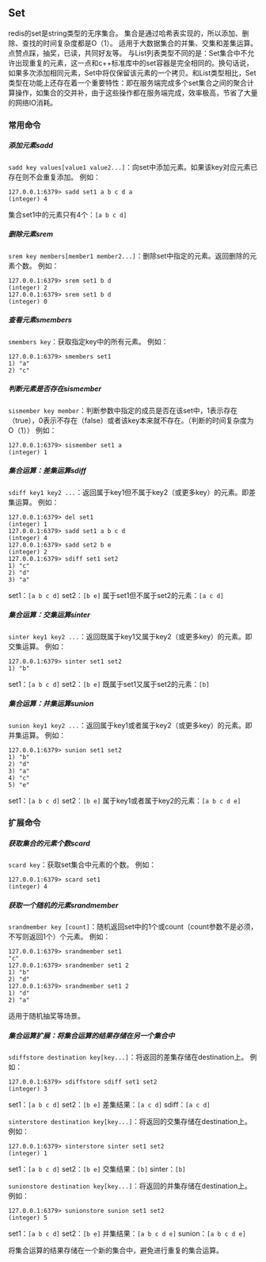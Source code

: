 ## Set
redis的set是string类型的无序集合。
集合是通过哈希表实现的，所以添加、删除、查找的时间复杂度都是O（1）。
适用于大数据集合的并集、交集和差集运算。点赞点踩，抽奖，已读，共同好友等。
与List列表类型不同的是：Set集合中不允许出现重复的元素，这一点和c++标准库中的set容器是完全相同的。换句话说，如果多次添加相同元素，Set中将仅保留该元素的一个拷贝。和List类型相比，Set类型在功能上还存在着一个重要特性：即在服务端完成多个set集合之间的聚合计算操作，如集合的交并补，由于这些操作都在服务端完成，效率极高，节省了大量的网络IO消耗。

### 常用命令
##### 添加元素sadd
`sadd key values[value1 value2...]`：向set中添加元素。如果该key对应元素已存在则不会重复添加。
例如：
```
127.0.0.1:6379> sadd set1 a b c d a
(integer) 4
```
集合set1中的元素只有4个：`[a b c d]`

##### 删除元素srem
`srem key members[member1 member2...]`：删除set中指定的元素。返回删除的元素个数。
例如：
```
127.0.0.1:6379> srem set1 b d
(integer) 2
127.0.0.1:6379> srem set1 b d
(integer) 0
```

##### 查看元素smembers
`smembers key`：获取指定key中的所有元素。
例如：
```
127.0.0.1:6379> smembers set1
1) "a"
2) "c"
```

##### 判断元素是否存在sismember
`sismember key member`：判断参数中指定的成员是否在该set中，1表示存在（true），0表示不存在（false）或者该key本来就不存在。（判断的时间复杂度为O（1））
例如：
```
127.0.0.1:6379> sismember set1 a
(integer) 1
```

##### 集合运算：差集运算sdiff
`sdiff key1 key2 ...`：返回属于key1但不属于key2（或更多key）的元素。即差集运算。
例如：
```
127.0.0.1:6379> del set1
(integer) 1
127.0.0.1:6379> sadd set1 a b c d
(integer) 4
127.0.0.1:6379> sadd set2 b e
(integer) 2
127.0.0.1:6379> sdiff set1 set2
1) "c"
2) "d"
3) "a"
```
set1：`[a b c d]`
set2：`[b e]`
属于set1但不属于set2的元素：`[a c d]`

##### 集合运算：交集运算sinter
`sinter key1 key2 ...`：返回既属于key1又属于key2（或更多key）的元素。即交集运算。
例如：
```
127.0.0.1:6379> sinter set1 set2
1) "b"
```
set1：`[a b c d]`
set2：`[b e]`
既属于set1又属于set2的元素：`[b]`

##### 集合运算：并集运算sunion
`sunion key1 key2 ...`：返回属于key1或者属于key2（或更多key）的元素。即并集运算。
例如：
```
127.0.0.1:6379> sunion set1 set2
1) "b"
2) "d"
3) "a"
4) "c"
5) "e"
```
set1：`[a b c d]`
set2：`[b e]`
属于key1或者属于key2的元素：`[a b c d e]`

### 扩展命令
##### 获取集合的元素个数scard
`scard key`：获取set集合中元素的个数。
例如：
```
127.0.0.1:6379> scard set1
(integer) 4
```

##### 获取一个随机的元素srandmember
`srandmember key [count]`：随机返回set中的1个或count（count参数不是必须，不写则返回1个）个元素。
例如：
```
127.0.0.1:6379> srandmember set1
"c"
127.0.0.1:6379> srandmember set1 2
1) "b"
2) "d"
127.0.0.1:6379> srandmember set1 2
1) "d"
2) "a"
```
适用于随机抽奖等场景。

##### 集合运算扩展：将集合运算的结果存储在另一个集合中
`sdiffstore destination key[key...]`：将返回的差集存储在destination上。
例如：
```
127.0.0.1:6379> sdiffstore sdiff set1 set2
(integer) 3
```
set1：`[a b c d]`
set2：`[b e]`
差集结果：`[a c d]`
sdiff：`[a c d]`

`sinterstore destination key[key...]`：将返回的交集存储在destination上。
例如：
```
127.0.0.1:6379> sinterstore sinter set1 set2
(integer) 1
```
set1：`[a b c d]`
set2：`[b e]`
交集结果：`[b]`
sinter：`[b]`

`sunionstore destination key[key...]`：将返回的并集存储在destination上。
例如：
```
127.0.0.1:6379> sunionstore sunion set1 set2
(integer) 5
```
set1：`[a b c d]`
set2：`[b e]`
并集结果：`[a b c d e]`
sunion：`[a b c d e]`

将集合运算的结果存储在一个新的集合中，避免进行重复的集合运算。